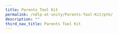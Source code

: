 ```yaml
---
title: Parents Tool Kit
permalink: /ndlp-at-unity/Parents-Tool-Kit/ptk/
description: ""
third_nav_title: Parents Tool Kit
---
```


